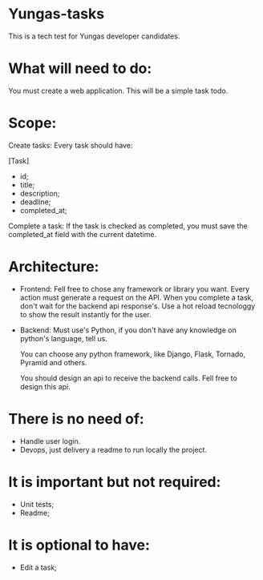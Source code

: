 # Yungas-tasks
This is a tech test for Yungas developer candidates.

# What will need to do:
You must create a web application.
This will be a simple task todo.

# Scope:
Create tasks:
  Every task should have:

  [Task]
  * id;
  * title;
  * description;
  * deadline;
  * completed_at;

Complete a task:
  If the task is checked as completed, you must save the completed_at field with the current datetime.

# Architecture:
* Frontend:
  Fell free to chose any framework or library you want.
  Every action must generate a request on the API.
  When you complete a task, don't wait for the backend api response's. Use a hot reload tecnologgy to show the result instantly for the user.
  
 * Backend:
   Must use's Python, if you don't have any knowledge on python's language, tell us.
      
   You can choose any python framework, like Django, Flask, Tornado, Pyramid and others.
   
   You should design an api to receive the backend calls. Fell free to design this api.

# There is no need of:
* Handle user login.
* Devops, just delivery a readme to run locally the project.

# It is important but not required:
* Unit tests;
* Readme;

# It is optional to have:
* Edit a task;
